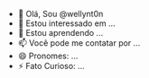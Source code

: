 - 👋 Olá, Sou @wellynt0n
- 👀 Estou interessado em ...
- 🌱 Estou aprendendo ...
- 📫 Você pode me contatar por ...
- 😄 Pronomes: ...
- ⚡ Fato Curioso: ...

<!---
wellynt0n/wellynt0n is a ✨ special ✨ repository because its `README.md` (this file) appears on your GitHub profile.
You can click the Preview link to take a look at your changes.
--->
